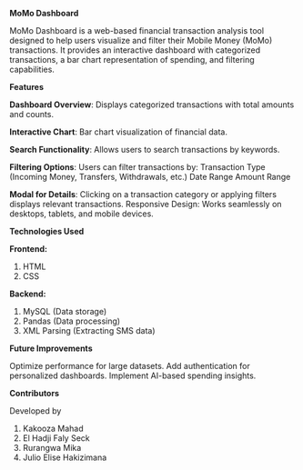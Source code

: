 **MoMo Dashboard**

MoMo Dashboard is a web-based financial transaction analysis tool designed to help users visualize and filter their Mobile Money (MoMo) transactions. It provides an interactive dashboard with categorized transactions, a bar chart representation of spending, and filtering capabilities.

**Features**

**Dashboard Overview**: Displays categorized transactions with total amounts and counts.

**Interactive Chart**: Bar chart visualization of financial data.

**Search Functionality**: Allows users to search transactions by keywords.

**Filtering Options**: Users can filter transactions by:
Transaction Type (Incoming Money, Transfers, Withdrawals, etc.)
Date Range
Amount Range

**Modal for Details**: Clicking on a transaction category or applying filters displays relevant transactions.
Responsive Design: Works seamlessly on desktops, tablets, and mobile devices.

**Technologies Used**

**Frontend:**
1. HTML
2. CSS

**Backend:**
1. MySQL (Data storage)
2. Pandas (Data processing)
3. XML Parsing (Extracting SMS data)

**Future Improvements**

Optimize performance for large datasets.
Add authentication for personalized dashboards.
Implement AI-based spending insights.

**Contributors**

Developed by
1. Kakooza Mahad 
2. El Hadji Faly Seck 
3. Rurangwa Mika
4. Julio Elise Hakizimana
